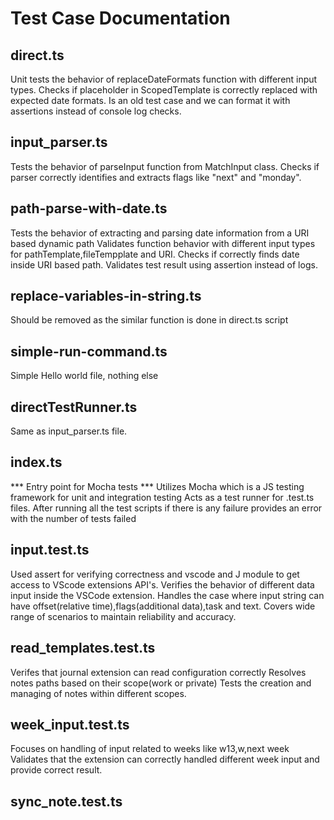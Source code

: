 # Test Case Documentation

## direct.ts
Unit tests the behavior of replaceDateFormats function with different input types.
Checks if placeholder in ScopedTemplate is correctly replaced with expected date formats.
Is an old test case and we can format it with assertions instead of console log checks.

## input_parser.ts
Tests the behavior of parseInput function from MatchInput class.
Checks if parser correctly identifies and extracts flags like "next" and "monday".

## path-parse-with-date.ts
Tests the behavior of extracting and parsing date information from a URI based dynamic path
Validates function behavior with different input types for pathTemplate,fileTempplate and URI.
Checks if correctly finds date inside URI based path.
Validates test result using assertion instead of logs.

## replace-variables-in-string.ts
Should be removed as the similar function is done in direct.ts script

## simple-run-command.ts
Simple Hello world file, nothing else

## directTestRunner.ts
Same as input_parser.ts file.



## index.ts
*** Entry point for Mocha tests ***
Utilizes Mocha which is a JS testing framework for unit and integration testing
Acts as a test runner for .test.ts files.
After running all the test scripts if there is any failure provides an error with the number of tests failed

## input.test.ts
Used assert for verifying correctness and vscode and J module to get access to VScode extensions API's.
Verifies the behavior of different data input inside the VSCode extension.
Handles the case where input string can have offset(relative time),flags(additional data),task and text.
Covers wide range of scenarios to maintain reliability and accuracy. 

## read_templates.test.ts
Verifes that journal extension can read configuration correctly
Resolves notes paths based on their scope(work or private)
Tests the creation and managing of notes within different scopes.

## week_input.test.ts
Focuses on handling of input related to weeks like w13,w,next week
Validates that the extension can correctly handled different week input and provide correct result.

## sync_note.test.ts


## 









